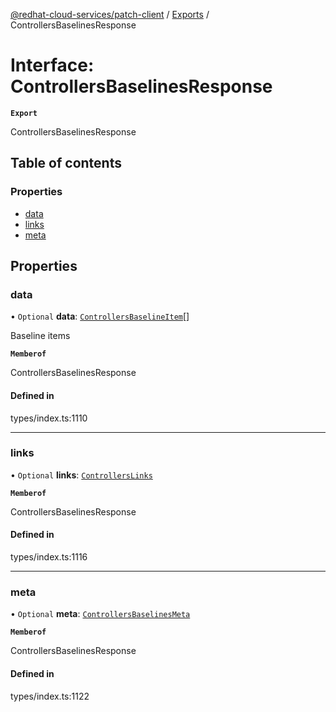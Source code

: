 [@redhat-cloud-services/patch-client](../README.md) / [Exports](../modules.md) / ControllersBaselinesResponse

# Interface: ControllersBaselinesResponse

**`Export`**

ControllersBaselinesResponse

## Table of contents

### Properties

- [data](ControllersBaselinesResponse.md#data)
- [links](ControllersBaselinesResponse.md#links)
- [meta](ControllersBaselinesResponse.md#meta)

## Properties

### data

• `Optional` **data**: [`ControllersBaselineItem`](ControllersBaselineItem.md)[]

Baseline items

**`Memberof`**

ControllersBaselinesResponse

#### Defined in

types/index.ts:1110

___

### links

• `Optional` **links**: [`ControllersLinks`](ControllersLinks.md)

**`Memberof`**

ControllersBaselinesResponse

#### Defined in

types/index.ts:1116

___

### meta

• `Optional` **meta**: [`ControllersBaselinesMeta`](ControllersBaselinesMeta.md)

**`Memberof`**

ControllersBaselinesResponse

#### Defined in

types/index.ts:1122

